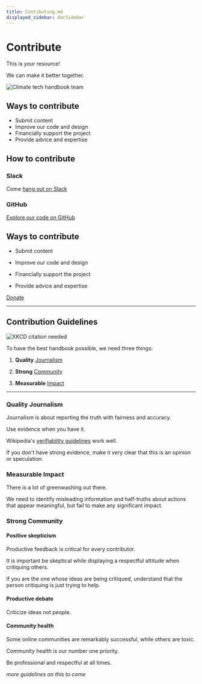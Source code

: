 ```yaml
---
title: Contibuting.md
displayed_sidebar: docSidebar
---
```


# Contribute

This is your resource!

We can make it better together.

![Climate tech handbook team](../static/img/climate-tech-handbook-team-zoom.png)

## Ways to contribute

* Submit content
* Improve our code and design
* Financially support the project
* Provide advice and expertise

## How to contribute

### Slack

Come [hang out on Slack](https://chat.climatetechhandbook.com) 

### GitHub

[Explore our code on GitHub](https://github.com/climate-tech-handbook)

## Ways to contribute

* Submit content

* Improve our code and design

* Financially support the project

* Provide advice and expertise

<!--insert logos-->

<a href="https://checkout.square.site/merchant/QT27FKBWCRT2B/checkout/YJPPOLBCIENMGHKMMCTLKYBE" class="doc-button">Donate</a>

---

## Contribution Guidelines

![XKCD citation needed](/img/xkcd-citation-needed.png)

To have the best handbook possible, we need three things:

1) **Quality** [Journalism](#quality-journalism)

2) **Strong** [Community](#strong-community)

3) **Measurable** [Impact](#measurable-impact)

---

### Quality Journalism

Journalism is about reporting the truth with fairness and accuracy.

Use evidence when you have it.

Wikipedia's [verifiability guidelines](https://en.wikipedia.org/wiki/Wikipedia:Verifiability) work well.

If you don't have strong evidence, make it very clear that this is an opinion or speculation. 


### Measurable Impact

There is a lot of greenwashing out there.

We need to identify misleading information and half-truths about actions that appear meaningful, but fail to make any significant impact.


### Strong Community

#### Positive skepticism

Productive feedback is critical for every contributor.

It is important be skeptical while displaying a respectful attitude when critiquing others.

If you are the one whose ideas are being critiqued, understand that the person critiquing is just trying to help.

#### Productive debate

Criticize ideas not people.

#### Community health

Some online communities are remarkably successful, while others are toxic.

Community health is our number one priority.

Be professional and respectful at all times.

_more guidelines on this to come_